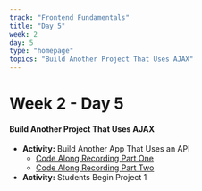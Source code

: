 ```yaml
---
track: "Frontend Fundamentals"
title: "Day 5"
week: 2
day: 5
type: "homepage"
topics: "Build Another Project That Uses AJAX"
---
```



# Week 2 - Day 5

#### Build Another Project That Uses AJAX
- **Activity:** Build Another App That Uses an API
  - [Code Along Recording Part One](https://generalassembly.zoom.us/rec/share/tONyNpSuxl5LY7Prt3-CWaITNITkeaa81iJPrvMFzk-UH-TLrTIjpfnVey6P-SHM?startTime=1594397168000)
  - [Code Along Recording Part Two](https://generalassembly.zoom.us/rec/share/tONyNpSuxl5LY7Prt3-CWaITNITkeaa81iJPrvMFzk-UH-TLrTIjpfnVey6P-SHM?startTime=1594413792000)
- **Activity:** Students Begin Project 1

